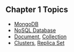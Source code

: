 ## Chapter 1 Topics
- [MongoDB](MongoDB.md)
- [NoSQL Database](NoSQL%20Database.md)
- [Document](Document.md), [Collection](Collection.md)
- [Clusters](Clusters.md), [Replica Set](Replica%20Set.md)



